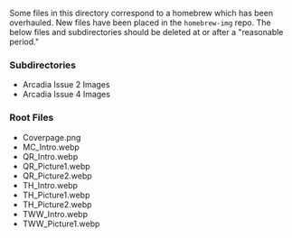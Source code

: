 Some files in this directory correspond to a homebrew which has been overhauled. New files have been placed in the `homebrew-img` repo. The below files and subdirectories should be deleted at or after a "reasonable period."

### Subdirectories
- Arcadia Issue 2 Images
- Arcadia Issue 4 Images

### Root Files
- Coverpage.png
- MC_Intro.webp
- QR_Intro.webp
- QR_Picture1.webp
- QR_Picture2.webp
- TH_Intro.webp
- TH_Picture1.webp
- TH_Picture2.webp
- TWW_Intro.webp
- TWW_Picture1.webp
